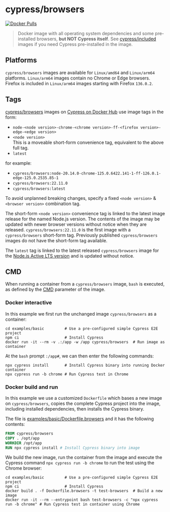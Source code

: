 # cypress/browsers

[![Docker Pulls](https://img.shields.io/docker/pulls/cypress/browsers.svg?maxAge=604800)](https://hub.docker.com/r/cypress/browsers/)

> Docker image with all operating system dependencies and some pre-installed browsers, **but NOT Cypress itself**. See [cypress/included](../included) images if you need Cypress pre-installed in the image.

## Platforms

`cypress/browsers` images are available for `Linux/amd64` and `Linux/arm64` platforms.
`Linux/arm64` images contain no Chrome or Edge browsers. Firefox is included in `Linux/arm64` images starting with Firefox `136.0.2`.

## Tags

[cypress/browsers](https://hub.docker.com/r/cypress/browsers/tags) images on [Cypress on Docker Hub](https://hub.docker.com/u/cypress) use image tags in the form:

- `node-<node version>-chrome-<chrome version>-ff-<firefox version>-edge-<edge version>`
- `<node version>`<br>This is a moveable short-form convenience tag, equivalent to the above full tag.
- `latest`

for example:

- `cypress/browsers:node-20.14.0-chrome-125.0.6422.141-1-ff-126.0.1-edge-125.0.2535.85-1`
- `cypress/browsers:22.11.0`
- `cypress/browsers:latest`

To avoid unplanned breaking changes, specify a fixed `<node version>` & `<browser version>` combination tag.

The short-form `<node version>` convenience tag is linked to the latest image release for the named Node.js version. The contents of the image may be updated with newer browser versions without notice when they are released. `cypress/browsers:22.11.0` is the first image with a `cypress/browsers` short-form tag. Previously published `cypress/browsers` images do not have the short-form tag available.

The `latest` tag is linked to the latest released `cypress/browsers` image for the [Node.js Active LTS version](https://github.com/nodejs/release#release-schedule) and is updated without notice.

## CMD

When running a container from a `cypress/browsers` image, `bash` is executed, as defined by the [CMD](https://docs.docker.com/reference/dockerfile/#cmd) parameter of the image.

### Docker interactive

In this example we first run the unchanged image `cypress/browsers` as a container:

```shell
cd examples/basic         # Use a pre-configured simple Cypress E2E project
npm ci                    # Install Cypress
docker run -it --rm -v .:/app -w /app cypress/browsers  # Run image as container
```

At the `bash` prompt `:/app#`, we can then enter the following commands:

```shell
npx cypress install       # Install Cypress binary into running Docker container
npx cypress run -b chrome # Run Cypress test in Chrome
```

### Docker build and run

In this example we use a customized `Dockerfile` which bases a new image on `cypress/browsers`, copies the complete Cypress project into the image, including installed dependencies, then installs the Cypress binary.

The file is [examples/basic/Dockerfile.browsers](../examples/basic/Dockerfile.browsers) and it has the following contents:

```dockerfile
FROM cypress/browsers
COPY . /opt/app
WORKDIR /opt/app
RUN npx cypress install # Install Cypress binary into image
```

We build the new image, run the container from the image and execute the Cypress command `npx cypress run -b chrome` to run the test using the Chrome browser:

```shell
cd examples/basic         # Use a pre-configured simple Cypress E2E project
npm ci                    # Install Cypress
docker build . -f Dockerfile.browsers -t test-browsers  # Build a new image
docker run -it --rm --entrypoint bash test-browsers -c "npx cypress run -b chrome" # Run Cypress test in container using Chrome
```
